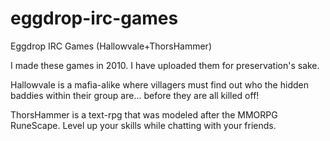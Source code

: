 # eggdrop-irc-games
Eggdrop IRC Games (Hallowvale+ThorsHammer)

I made these games in 2010. I have uploaded them for preservation's sake.

Hallowvale is a mafia-alike where villagers must find out who the hidden baddies within their group are... before they are all killed off!

ThorsHammer is a text-rpg that was modeled after the MMORPG RuneScape. Level up your skills while chatting with your friends.
